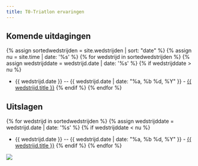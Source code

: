 ```yaml
---
title: T0-Triatlon ervaringen
---
```

## Komende uitdagingen
{% assign sortedwedstrijden = site.wedstrijden | sort: "date" %}
{% assign nu = site.time | date: '%s' %}
{% for wedstrijd in sortedwedstrijden %}
{% assign wedstrijddate = wedstrijd.date | date: '%s' %}
{% if wedstrijddate > nu %}
* {{ wedstrijd.date }} -- {{ wedstrijd.date | date: "%a, %b %d, %Y" }} - <a href="{{ wedstrijd.url }}">{{ wedstrijd.title }}</a>
{% endif %}
{% endfor %}

## Uitslagen
{% for wedstrijd in sortedwedstrijden %}
{% assign wedstrijddate = wedstrijd.date | date: '%s' %}
{% if wedstrijddate < nu %}
* {{ wedstrijd.date }} -- {{ wedstrijd.date | date: "%a, %b %d, %Y" }} - <a href="{{ wedstrijd.url }}">{{ wedstrijd.title }}</a>
{% endif %}
{% endfor %}

<img sizes="80vw" src="https://lh3.googleusercontent.com/ZB1eSowcybNuoALeIRWiXMOpIpIYi4ZNbkeMSVN05-nNaNTCHqnqdspd3avVvs0y9ZUB2asWHDTBIt4OzDakUkbgO1AsU82n10_-lsbRfBd3P53U8StXavdLYO-36xIeGs6vjMI9xYM5GSlgNcz_NOwr2qZOWPxGTjz_ayms1OPW7J0JgqLW6Quv08TLo0KlWc9qG8o3kEmIjqxU7-wTkOAa8QqNWUeFx2X6yBx6GhSfaI-wo1j9pkyU9T9hxqLPugMwHNllf1eLC_LU7857QFJW1L_VkQIAo-wQ4j-0TCFE0jfuqDMMUIyBVnyjlQifRb3nqP9EkYFLWaH_5E-xafQLKOvaxLtadH8HAOwQlZZVkgFOGWB-8xp5nsM5LGOqRLKibPQzhZb5zFAHl_xqHA2ZBHoz3-TJcbYleiF13PYCF2wjYLRIe9adi0RkKeC3J1qeWOdkDokTRTo7MXS4YoIqcMs-rffWwQEEgoiQPLlumTgyHb6YQHIM6KeWIUHjgxujx_N5IGEqQZxHIjbo9OitRRXSIEHWiLzPgVwqM_vmixUaWoLk9pcSavkHQ5bU6hl8AeTRx42JDLuNCDh1mHvH986NEXbv=w1309-h979-no">

